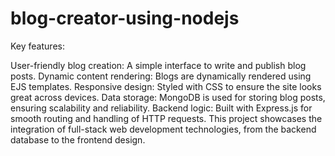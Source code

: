﻿# blog-creator-using-nodejs
Key features:

User-friendly blog creation: A simple interface to write and publish blog posts.
Dynamic content rendering: Blogs are dynamically rendered using EJS templates.
Responsive design: Styled with CSS to ensure the site looks great across devices.
Data storage: MongoDB is used for storing blog posts, ensuring scalability and reliability.
Backend logic: Built with Express.js for smooth routing and handling of HTTP requests.
This project showcases the integration of full-stack web development technologies, from the backend database to the frontend design.
